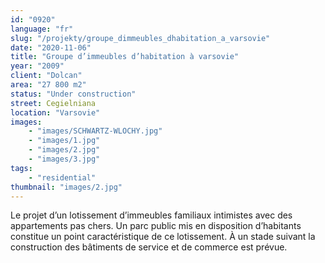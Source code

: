 ```yaml
---
id: "0920"
language: "fr"
slug: "/projekty/groupe_dimmeubles_dhabitation_a_varsovie"
date: "2020-11-06"
title: "Groupe d’immeubles d’habitation à varsovie"
year: "2009"
client: "Dolcan"
area: "27 800 m2"
status: "Under construction"
street: Cegielniana
location: "Varsovie"
images: 
    - "images/SCHWARTZ-WLOCHY.jpg"
    - "images/1.jpg"
    - "images/2.jpg"
    - "images/3.jpg" 
tags: 
    - "residential"
thumbnail: "images/2.jpg"
---
```

Le projet d’un lotissement d’immeubles familiaux intimistes avec des appartements pas chers. Un parc public mis en disposition d’habitants constitue un point caractéristique de ce lotissement. À un stade suivant la construction des bâtiments de service et de commerce est prévue. 
